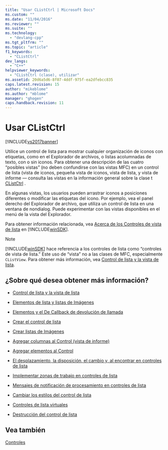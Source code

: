```yaml
---
title: "Usar CListCtrl | Microsoft Docs"
ms.custom: ""
ms.date: "11/04/2016"
ms.reviewer: ""
ms.suite: ""
ms.technology: 
  - "devlang-cpp"
ms.tgt_pltfrm: ""
ms.topic: "article"
f1_keywords: 
  - "CListCtrl"
dev_langs: 
  - "C++"
helpviewer_keywords: 
  - "CListCtrl (clase), utilizar"
ms.assetid: 20d6a5d6-8f07-4ddf-975f-ea2dfebcc835
caps.latest.revision: 15
author: "mikeblome"
ms.author: "mblome"
manager: "ghogen"
caps.handback.revision: 11
---
```

# Usar CListCtrl
[!INCLUDE[vs2017banner](../assembler/inline/includes/vs2017banner.md)]

Utilice un control de lista para mostrar cualquier organización de iconos con etiquetas, como en el Explorador de archivos, o listas acolumnadas de texto, con o sin iconos.  Para obtener una descripción de las cuatro “posibles vistas” \(no deben confundirse con las vistas MFC\) en un control de lista \(vista de iconos, pequeña vista de iconos, vista de lista, y vista de informe — consulta las vistas en la información general sobre la clase t [CListCtrl](../mfc/reference/clistctrl-class.md) .  
  
 En algunas vistas, los usuarios pueden arrastrar iconos a posiciones diferentes o modificar las etiquetas del icono.  Por ejemplo, vea el panel derecho del Explorador de archivo, que utiliza un control de lista en una ventana de nondialog.  Puede experimentar con las vistas disponibles en el menú de la vista del Explorador.  
  
 Para obtener información relacionada, vea [Acerca de los Controles de vista de lista](http://msdn.microsoft.com/library/windows/desktop/bb774735) en [!INCLUDE[winSDK](../atl/includes/winsdk_md.md)].  
  
> [!NOTE]
>  [!INCLUDE[winSDK](../atl/includes/winsdk_md.md)] hace referencia a los controles de lista como “controles de vista de lista.” Este uso de “vista” no a las clases de MFC, especialmente `CListView`.  Para obtener más información, vea [Control de lista y la vista de lista](../mfc/list-control-and-list-view.md).  
  
## ¿Sobre qué desea obtener más información?  
  
-   [Control de lista y la vista de lista](../mfc/list-control-and-list-view.md)  
  
-   [Elementos de lista y listas de Imágenes](../mfc/list-items-and-image-lists.md)  
  
-   [Elementos y el De Callback de devolución de llamada](../mfc/callback-items-and-the-callback-mask.md)  
  
-   [Crear el control de lista](../mfc/creating-the-list-control.md)  
  
-   [Crear listas de Imágenes](../mfc/creating-the-image-lists.md)  
  
-   [Agregar columnas al Control \(vista de informe\)](../mfc/adding-columns-to-the-control-report-view.md)  
  
-   [Agregar elementos al Control](../mfc/adding-items-to-the-control.md)  
  
-   [El desplazamiento, la disposición, el cambio y, al encontrar en controles de lista](../mfc/scrolling-arranging-sorting-and-finding-in-list-controls.md)  
  
-   [Implementar zonas de trabajo en controles de lista](../mfc/implementing-working-areas-in-list-controls.md)  
  
-   [Mensajes de notificación de procesamiento en controles de lista](../mfc/processing-notification-messages-in-list-controls.md)  
  
-   [Cambiar los estilos del control de lista](../mfc/changing-list-control-styles.md)  
  
-   [Controles de lista virtuales](../mfc/virtual-list-controls.md)  
  
-   [Destrucción del control de lista](../mfc/destroying-the-list-control.md)  
  
## Vea también  
 [Controles](../mfc/controls-mfc.md)